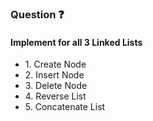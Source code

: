 <!-- README FOR LINKED LISTS -->

<h3>Question ❓</h3>

<h4>Implement for all 3 Linked Lists</h4>
<ul>
    <li>1. Create Node</li> 
    <li>2. Insert Node</li> 
    <li>3. Delete Node</li> 
    <li>4. Reverse List</li> 
    <li>5. Concatenate List</li> 
</ul>
